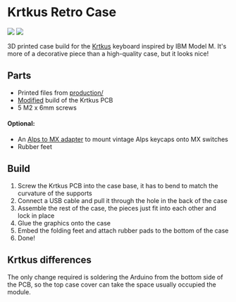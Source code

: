 # Krtkus Retro Case

[![](https://img.shields.io/badge/Printables-Krtkus%20Retro%20Case-orange?logo=printables)](https://www.printables.com/model)
[![](https://img.shields.io/badge/GitHub-Krtkus-blue?logo=github)](https://github.com/swift502/Krtkus)

3D printed case build for the [Krtkus](https://github.com/swift502/Krtkus) keyboard inspired by IBM Model M. It's more of a decorative piece than a high-quality case, but it looks nice!

## Parts

- Printed files from [production/](production/)
- [Modified](#krtkus-differences) build of the Krtkus PCB
- 5 M2 x 6mm screws

#### Optional:

- An [Alps to MX adapter](https://www.printables.com/model/1424039) to mount vintage Alps keycaps onto MX switches
- Rubber feet

## Build

1. Screw the Krtkus PCB into the case base, it has to bend to match the curvature of the supports
2. Connect a USB cable and pull it through the hole in the back of the case
3. Assemble the rest of the case, the pieces just fit into each other and lock in place
4. Glue the graphics onto the case
5. Embed the folding feet and attach rubber pads to the bottom of the case
6. Done!

## Krtkus differences

The only change required is soldering the Arduino from the bottom side of the PCB, so the top case cover can take the space usually occupied the module.

